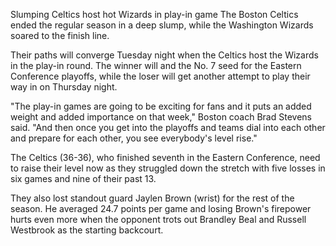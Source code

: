 Slumping Celtics host hot Wizards in play-in game
The Boston Celtics ended the regular season in a deep slump, while the Washington Wizards soared to the finish line.

Their paths will converge Tuesday night when the Celtics host the Wizards in the play-in round. The winner will and the No. 7 seed for the Eastern Conference playoffs, while the loser will get another attempt to play their way in on Thursday night.

"The play-in games are going to be exciting for fans and it puts an added weight and added importance on that week," Boston coach Brad Stevens said. "And then once you get into the playoffs and teams dial into each other and prepare for each other, you see everybody's level rise."

The Celtics (36-36), who finished seventh in the Eastern Conference, need to raise their level now as they struggled down the stretch with five losses in six games and nine of their past 13.

They also lost standout guard Jaylen Brown (wrist) for the rest of the season. He averaged 24.7 points per game and losing Brown's firepower hurts even more when the opponent trots out Brandley Beal and Russell Westbrook as the starting backcourt.



